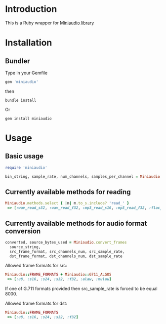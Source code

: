 # Introduction

This is a Ruby wrapper for [Miniaudio library](https://github.com/mackron/miniaudio)

# Installation

## Bundler

Type in your Gemfile

```ruby
gem 'miniaudio'
```

then

```
bundle install
```

Or
```
gem install miniaudio
```

# Usage

## Basic usage

```ruby
require 'miniaudio'

bin_string, sample_rate, num_channels, samples_per_channel = Miniaudio.mp3_read_file_s16 'path/to/file'
```

## Currently available methods for reading

```ruby
Miniaudio.methods.select { |m| m.to_s.include? 'read_' }
 => [:wav_read_s32, :wav_read_f32, :mp3_read_s16, :mp3_read_f32, :flac_read_s16, :flac_read_s32, :flac_read_f32, :wav_read_file_s16, :wav_read_file_s32, :wav_read_file_f32, :mp3_read_file_s16, :mp3_read_file_f32, :flac_read_file_s16, :flac_read_file_s32, :flac_read_file_f32, :vorbis_read_file_s16, :wav_read_s16]
```

## Currently available methods for audio format conversion

```ruby
converted, source_bytes_used = Miniaudio.convert_frames 
  source_string, 
  src_frame_format, src_channels_num, src_sample_rate, 
  dst_frame_format, dst_channels_num, dst_sample_rate 
```

Allowed frame formats for src:

```ruby
Miniaudio::FRAME_FORMATS + Miniaudio::G711_ALGOS
 => [:u8, :s16, :s24, :s32, :f32, :alaw, :mulaw]
```

If one of G.711 formats provided then src_sample_rate is forced to be equal 8000.

Allowed frame formats for dst:

```ruby
Miniaudio::FRAME_FORMATS
 => [:u8, :s16, :s24, :s32, :f32]
```
